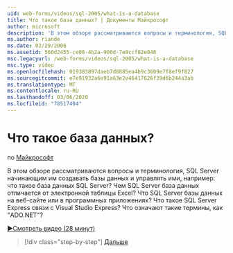 ```yaml
---
uid: web-forms/videos/sql-2005/what-is-a-database
title: Что такое база данных? | Документы Майкрософт
author: microsoft
description: 'В этом обзоре рассматриваются вопросы и терминология, SQL Server начинающим им создавать базы данных и управлять ими, например: что такое база данных SQL Server? Как...'
ms.author: riande
ms.date: 03/29/2006
ms.assetid: 560d2455-ce08-4b2a-900d-7e9ccf82e048
msc.legacyurl: /web-forms/videos/sql-2005/what-is-a-database
msc.type: video
ms.openlocfilehash: 019383897daeb7d8885ea4b9c3609e7f8ef9f827
ms.sourcegitcommit: e7e91932a6e91a63e2e46417626f39d6b244a3ab
ms.translationtype: MT
ms.contentlocale: ru-RU
ms.lasthandoff: 03/06/2020
ms.locfileid: "78517404"
---
```

# <a name="what-is-a-database"></a>Что такое база данных?

по [Майкрософт](https://github.com/microsoft)

В этом обзоре рассматриваются вопросы и терминология, SQL Server начинающим им создавать базы данных и управлять ими, например: что такое база данных SQL Server? Чем SQL Server база данных отличается от электронной таблицы Excel? Что SQL Server базы данных на веб-сайте или в программных приложениях? Что такое SQL Server Express связи с Visual Studio Express? Что означают такие термины, как "ADO.NET"?

[&#9654;Смотреть видео (28 минут)](https://channel9.msdn.com/Blogs/ASP-NET-Site-Videos/what-is-a-database)

> [!div class="step-by-step"]
> [Дальше](understanding-database-tables-and-records.md)
